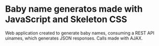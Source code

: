 # Baby name generatos made with JavaScript and Skeleton CSS

Web application created to generate baby names, consuming a REST API uinames, which generates JSON responses. Calls made with AJAX.
